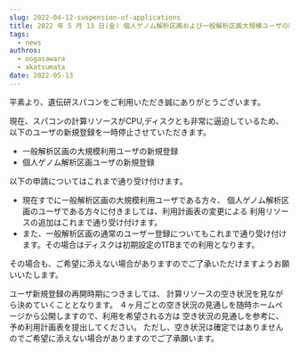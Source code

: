 ```yaml
---
slug: 2022-04-12-suspension-of-applications
title: 2022 年 5 月 13 日(金) 個人ゲノム解析区画および一般解析区画大規模ユーザの新規登録の一時停止
tags:
  - news
authros:
  - oogasawara
  - akatsumata
date: 2022-05-13
---
```


平素より、遺伝研スパコンをご利用いただき誠にありがとうございます。

現在、スパコンの計算リソースがCPU,ディスクとも非常に逼迫しているため、以下のユーザの新規登録を一時停止させていただきます。

- 一般解析区画の大規模利用ユーザの新規登録
- 個人ゲノム解析区画ユーザの新規登録

以下の申請についてはこれまで通り受け付けます。

- 現在すでに一般解析区画の大規模利用ユーザである方々、
個人ゲノム解析区画のユーザである方々に付きましては、利用計画表の変更による
利用リソースの追加はこれまで通り受け付けます。
- また、一般解析区画の通常のユーザー登録についてもこれまで通り受け付けます。その場合はディスクは初期設定の1TBまでの利用となります。

その場合も、ご希望に添えない場合がありますのでご了承いただけますようお願いいたします。


ユーザ新規登録の再開時期につきましては、
計算リソースの空き状況を見ながら決めていくこととなります。
４ヶ月ごとの空き状況の見通しを随時ホームページから公開しますので、利用を希望される方は
空き状況の見通しを参考に、予め利用計画表を提出してください。
ただし、空き状況は確定ではありませんのでご希望に添えない場合がありますのでご了承願います。





